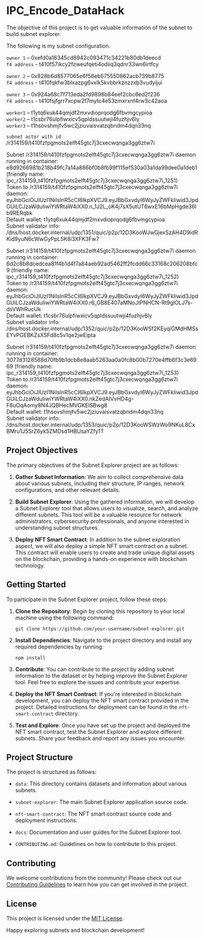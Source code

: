 # IPC_Encode_DataHack

The objective of this project is to get valuable information of the subnet to build subnet explorer.

The following is my subnet configuration.

`owner 1` – 0xefd0a16345cd8942c093471c34221b80db1deecd <br/>
`f4 address` - t410f57ikcy2fzweufqeti4odiiq3qdnr33wn6irtfcy

`owner 2` – 0x828b6d8577065e6f56eb575550862acb739b8775 <br/>
`f4 address` - t410fqkfw3blxazpg6vxlk5kvbbrkznzzxb3vudyijui

`owner 3` – 0x924a68c7f713eda2fd9898b84eef2cbc6ed2f236 <br/>
`f4 address` - t410fsjfgrr7xcpw2f7mytc4e53zmxrxnf4rw3c42aoa

`worker1` – t1ytq6xuk44qmjdf2mxvdioprqodg6fbvmgcypioa<br/>
`worker2` – t1csbr76ulpfiwxicv5qpldssuutwji4fuzhjv6ly<br/>
`worker3` – t1hsovshmjfv5wc2jziuvaisvatzqbndm4dqn33nq<br/>

`subnet actor with id` /r314159/t410fzfpgmots2elft45gtc7j3cxecwqnga3gg6ztw7i<br/>

Subnet /r314159/t410fzfpgmots2elft45gtc7j3cxecwqnga3gg6ztw7i daemon running in container: e8d9266981b218b49fc7a14a886bf0b8fb99f115ef530a03a1da99dee0a1deb1 (friendly name: ipc_r314159_t410fzfpgmots2elft45gtc7j3cxecwqnga3gg6ztw7i_1251)<br/>
Token to /r314159/t410fzfpgmots2elft45gtc7j3cxecwqnga3gg6ztw7i daemon: eyJhbGciOiJIUzI1NiIsInR5cCI6IkpXVCJ9.eyJBbGxvdyI6WyJyZWFkIiwid3JpdGUiLCJzaWduIiwiYWRtaW4iXX0.n_1J2L_oK4j7sX5utUT6wxE16bMpHgde36Ib9RERqbk<br/>
Default wallet: t1ytq6xuk44qmjdf2mxvdioprqodg6fbvmgcypioa<br/>
Subnet validator info: /dns/host.docker.internal/udp/1351/quic/p2p/12D3KooWJwGjexSzAH4D9idRKid9yuN6cWwGyPpL5K8i3XFK3Fw7<br/>


Subnet /r314159/t410fzfpgmots2elft45gtc7j3cxecwqnga3gg6ztw7i daemon running in container: 6d2c8b8dcedcea81f4b1d4f7a84aeb92ad5462ff2fcdd66c33168c206208bfc9 (friendly name: ipc_r314159_t410fzfpgmots2elft45gtc7j3cxecwqnga3gg6ztw7i_1252)<br/>
Token to /r314159/t410fzfpgmots2elft45gtc7j3cxecwqnga3gg6ztw7i daemon: eyJhbGciOiJIUzI1NiIsInR5cCI6IkpXVCJ9.eyJBbGxvdyI6WyJyZWFkIiwid3JpdGUiLCJzaWduIiwiYWRtaW4iXX0.r6_GB8E407aMNoJtPNHCN-Rt9glOLJ7s-dsVWhRucUk<br/>
Default wallet: t1csbr76ulpfiwxicv5qpldssuutwji4fuzhjv6ly<br/>
Subnet validator info: /dns/host.docker.internal/udp/1352/quic/p2p/12D3KooWSf2KEyqiGMdHMSsEYvPGEBKZsXSFd8c5v1qe2jwEipta<br/>


Subnet /r314159/t410fzfpgmots2elft45gtc7j3cxecwqnga3gg6ztw7i daemon running in container: 3077d3128588d70fb9b1dcb8e8aab5263aa0a0fc8b00b7270e4ffb6f3c3e6969 (friendly name: ipc_r314159_t410fzfpgmots2elft45gtc7j3cxecwqnga3gg6ztw7i_1253)<br/>
Token to /r314159/t410fzfpgmots2elft45gtc7j3cxecwqnga3gg6ztw7i daemon: eyJhbGciOiJIUzI1NiIsInR5cCI6IkpXVCJ9.eyJBbGxvdyI6WyJyZWFkIiwid3JpdGUiLCJzaWduIiwiYWRtaW4iXX0.nkZedAIVvHD4g-F8uOqAomy8N4JQBHecMVGKElSBwg8<br/>
Default wallet: t1hsovshmjfv5wc2jziuvaisvatzqbndm4dqn33nq<br/>
Subnet validator info: /dns/host.docker.internal/udp/1353/quic/p2p/12D3KooWSWzWo9NKuL8CxBMru1J5SrZ6yk5ZMDsd1HBUsaYZfy1T<br/>


## Project Objectives

The primary objectives of the Subnet Explorer project are as follows:

1. **Gather Subnet Information**: We aim to collect comprehensive data about various subnets, including their structure, IP ranges, network configurations, and other relevant details.

2. **Build Subnet Explorer**: Using the gathered information, we will develop a Subnet Explorer tool that allows users to visualize, search, and analyze different subnets. This tool will be a valuable resource for network administrators, cybersecurity professionals, and anyone interested in understanding subnet structures.

3. **Deploy NFT Smart Contract**: In addition to the subnet exploration aspect, we will also deploy a simple NFT smart contract on a subnet. This contract will enable users to create and trade unique digital assets on the blockchain, providing a hands-on experience with blockchain technology.

## Getting Started

To participate in the Subnet Explorer project, follow these steps:

1. **Clone the Repository**: Begin by cloning this repository to your local machine using the following command:

   ```shell
   git clone https://github.com/your-username/subnet-explorer.git
   ```

2. **Install Dependencies**: Navigate to the project directory and install any required dependencies by running:

   ```shell
   npm install
   ```

3. **Contribute**: You can contribute to the project by adding subnet information to the dataset or by helping improve the Subnet Explorer tool. Feel free to explore the issues and contribute your expertise.

4. **Deploy the NFT Smart Contract**: If you're interested in blockchain development, you can deploy the NFT smart contract provided in the project. Detailed instructions for deployment can be found in the `nft-smart-contract` directory.

5. **Test and Explore**: Once you have set up the project and deployed the NFT smart contract, test the Subnet Explorer and explore different subnets. Share your feedback and report any issues you encounter.

## Project Structure

The project is structured as follows:

- `data`: This directory contains datasets and information about various subnets.

- `subnet-explorer`: The main Subnet Explorer application source code.

- `nft-smart-contract`: The NFT smart contract source code and deployment instructions.

- `docs`: Documentation and user guides for the Subnet Explorer tool.

- `CONTRIBUTING.md`: Guidelines on how to contribute to this project.

## Contributing

We welcome contributions from the community! Please check out our [Contributing Guidelines](CONTRIBUTING.md) to learn how you can get involved in the project.

## License

This project is licensed under the [MIT License](LICENSE).

Happy exploring subnets and blockchain development!








